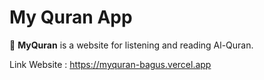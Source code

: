 # My Quran App
🕌 **MyQuran** is a website for listening and reading Al-Quran.

Link Website :
https://myquran-bagus.vercel.app
